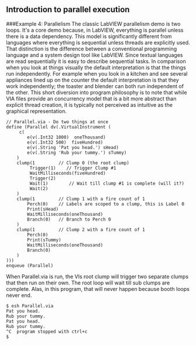 ## Introduction to parallel execution

###Example 4: Parallelism
The classic LabVIEW parallelism demo is two loops. It's a core demo because, in LabVIEW, everything is parallel unless there is a data dependency. This model is significantly different from languages where everything is sequential unless threads are explicitly used. That distinction is the difference between a conventional programming language and a system design tool like LabVIEW. 
Since textual languages are read sequentially it is easy to describe sequential tasks. In comparison when you look at things visually the default interpretation is that the things run independently. For example when you look in a kitchen and see several appliances lined up on the counter the default interpretation is that they work independently; the toaster and blender can both run independent of the other. This short diversion into program philosophy is to note that while VIA files provide an concurrency model that is a bit more abstract than explicit thread creation, it is typically not perceived as intuitive as the graphical representation.


~~~{.via}
// Parallel.via - Do two things at once
define (Parallel dv(.VirtualInstrument (
     c(
        e(v(.Int32 1000)  oneThousand)
        e(v(.Int32 500)  fiveHundred)
        e(v(.String 'Pat you head.') sHead)
        e(v(.String 'Rub your tummy.') sTummy)
    ) 
    clump(1         // Clump 0 (the root clump)
         Trigger(1)    // Trigger Clump #1        
         WaitMilliseconds(fiveHundred)
         Trigger(2)     
         Wait(1)        // Wait till clump #1 is complete (will it?)
         Wait(2)
    )
    clump(1         // Clump 1 with a fire count of 1
        Perch(0)    // Labels are scoped to a clump, this is Label 0
        Print(sHead)
        WaitMilliseconds(oneThousand)
        Branch(0)   // Branch to Perch 0
    ) 
    clump(1         // Clump 2 with a fire count of 1
        Perch(0)
        Print(sTummy)
        WaitMilliseconds(oneThousand)
        Branch(0)
    )
)))
enqueue (Parallel)
~~~

When Parallel.via is run, the VIs root clump will trigger two separate clumps that then run on their own. The root loop will wait till sub clumps are complete. Alas, in this program, that will never happen because booth loops never end.

~~~{.via}
$ esh Parallel.via
Pat you head.
Rub your tummy.
Pat you head.
Rub your tummy.
^C  program stopped with ctrl+c
$
~~~
